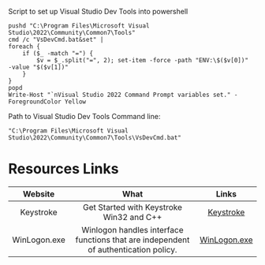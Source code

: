 Script to set up Visual Studio Dev Tools into powershell
```
pushd "C:\Program Files\Microsoft Visual Studio\2022\Community\Common7\Tools"
cmd /c "VsDevCmd.bat&set" |
foreach {
    if ($_ -match "=") {
        $v = $_.split("=", 2); set-item -force -path "ENV:\$($v[0])"  -value "$($v[1])"
    }
}
popd
Write-Host "`nVisual Studio 2022 Command Prompt variables set." -ForegroundColor Yellow
```

Path to Visual Studio Dev Tools Command line:

``"C:\Program Files\Microsoft Visual Studio\2022\Community\Common7\Tools\VsDevCmd.bat"``


# Resources Links
|   Website    |                    What                     |            Links             |
|:------------:|:-------------------------------------------:|:----------------------------:|
|  Keystroke   | Get Started with Keystroke Win32 and C++    |    [Keystroke][Keystroke]    |                                                 
| WinLogon.exe | Winlogon handles interface functions that are independent of authentication policy. | [WinLogon.exe][Winlogon.exe] |


[Keystroke]: https://learn.microsoft.com/en-us/windows/win32/learnwin32/keyboard-input
[Winlogon.exe]: https://learn.microsoft.com/en-us/windows/win32/secauthn/winlogon